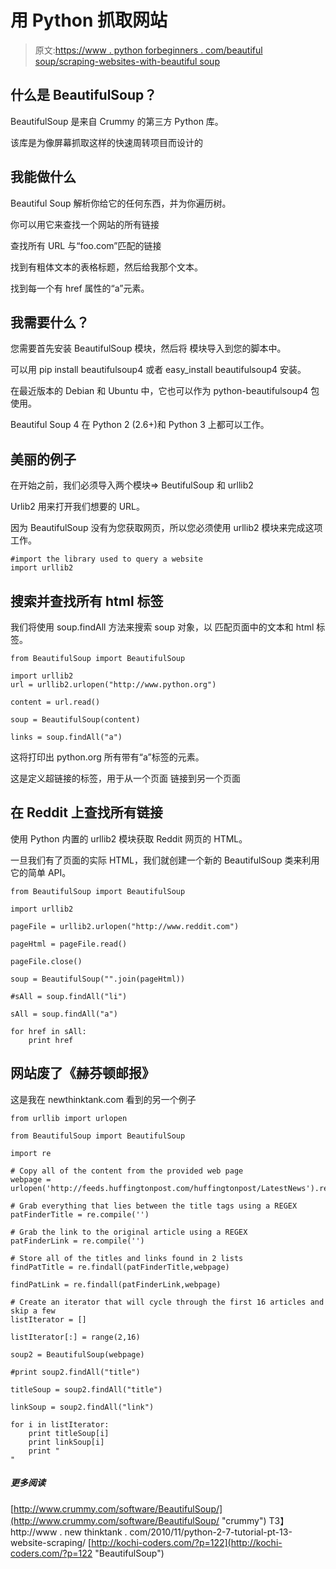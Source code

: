 # 用 Python 抓取网站

> 原文:[https://www . python forbeginners . com/beautiful soup/scraping-websites-with-beautiful soup](https://www.pythonforbeginners.com/beautifulsoup/scraping-websites-with-beautifulsoup)

## 什么是 BeautifulSoup？

BeautifulSoup 是来自 Crummy 的第三方 Python 库。

该库是为像屏幕抓取这样的快速周转项目而设计的

## 我能做什么

Beautiful Soup 解析你给它的任何东西，并为你遍历树。

你可以用它来查找一个网站的所有链接

查找所有 URL 与“foo.com”匹配的链接

找到有粗体文本的表格标题，然后给我那个文本。

找到每一个有 href 属性的“a”元素。

## 我需要什么？

您需要首先安装 BeautifulSoup 模块，然后将
模块导入到您的脚本中。

可以用 pip install beautifulsoup4 或者 easy_install beautifulsoup4 安装。

在最近版本的 Debian 和 Ubuntu 中，它也可以作为 python-beautifulsoup4 包使用。

Beautiful Soup 4 在 Python 2 (2.6+)和 Python 3 上都可以工作。

## 美丽的例子

在开始之前，我们必须导入两个模块=> BeutifulSoup 和 urllib2

Urlib2 用来打开我们想要的 URL。

因为 BeautifulSoup 没有为您获取网页，所以您必须使用 urllib2 模块来完成这项工作。

```
#import the library used to query a website
import urllib2 
```

## 搜索并查找所有 html 标签

我们将使用 soup.findAll 方法来搜索 soup 对象，以
匹配页面中的文本和 html 标签。

```
from BeautifulSoup import BeautifulSoup

import urllib2 
url = urllib2.urlopen("http://www.python.org")

content = url.read()

soup = BeautifulSoup(content)

links = soup.findAll("a") 
```

这将打印出 python.org 所有带有“a”标签的元素。

这是定义超链接的标签，用于从一个页面
链接到另一个页面

## 在 Reddit 上查找所有链接

使用 Python 内置的 urllib2 模块获取 Reddit 网页的 HTML。

一旦我们有了页面的实际 HTML，我们就创建一个新的 BeautifulSoup
类来利用它的简单 API。

```
from BeautifulSoup import BeautifulSoup

import urllib2

pageFile = urllib2.urlopen("http://www.reddit.com")

pageHtml = pageFile.read()

pageFile.close()

soup = BeautifulSoup("".join(pageHtml))

#sAll = soup.findAll("li")

sAll = soup.findAll("a")

for href in sAll:
    print href 
```

## 网站废了《赫芬顿邮报》

这是我在 newthinktank.com 看到的另一个例子

```
from urllib import urlopen

from BeautifulSoup import BeautifulSoup

import re

# Copy all of the content from the provided web page
webpage = urlopen('http://feeds.huffingtonpost.com/huffingtonpost/LatestNews').read()

# Grab everything that lies between the title tags using a REGEX
patFinderTitle = re.compile('')

# Grab the link to the original article using a REGEX
patFinderLink = re.compile('')

# Store all of the titles and links found in 2 lists
findPatTitle = re.findall(patFinderTitle,webpage)

findPatLink = re.findall(patFinderLink,webpage)

# Create an iterator that will cycle through the first 16 articles and skip a few
listIterator = []

listIterator[:] = range(2,16)

soup2 = BeautifulSoup(webpage)

#print soup2.findAll("title")

titleSoup = soup2.findAll("title")

linkSoup = soup2.findAll("link")

for i in listIterator:
    print titleSoup[i]
    print linkSoup[i]
    print "
" 
```

##### 更多阅读

[http://www.crummy.com/software/BeautifulSoup/](http://www.crummy.com/software/BeautifulSoup/ "crummy") T3】http://www . new thinktank . com/2010/11/python-2-7-tutorial-pt-13-website-scraping/
[http://kochi-coders.com/?p=122](http://kochi-coders.com/?p=122 "BeautifulSoup")